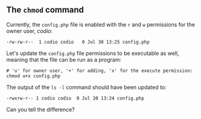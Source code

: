 ## The `chmod` command

Currently, the `config.php` file is enabled with the `r` and `w` permissions for the owner user, _codio_: 

```
-rw-rw-r--  1 codio codio   0 Jul 30 13:25 config.php
```

Let's update the `config.php` file permissions to be executable as well, meaning that the file can be run as a program:

```
# 'u' for owner user, '+' for adding, 'x' for the execute permission:
chmod u+x config.php
```

The output of the `ls -l` command should have been updated to: 

```
-rwxrw-r-- 1 codio codio  0 Jul 30 13:24 config.php
```

Can you tell the difference? 